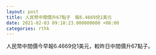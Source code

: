 ```yaml
---
layout: post
title: 人民幣中間價升67點子　報6.4669兌1美元
date: 2021-02-03 09:18:23.000000000 +08:00
categories: rthk
---
```


人民幣中間價今早報6.4669兌1美元，較昨日中間價升67點子。
